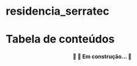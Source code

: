 # residencia_serratec
Tabela de conteúdos
=================
<!--ts-->
<h4 align="center"> 
	🚧  🚀 Em construção...  🚧
</h4>


   
<!--te-->
